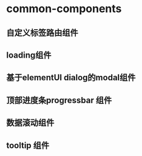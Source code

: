 # common-components

## 自定义标签路由组件

## loading组件

## 基于elementUI dialog的modal组件

## 顶部进度条progressbar 组件

## 数据滚动组件

## tooltip 组件
